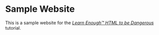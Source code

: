 # Sample Website

This is a sample website for the [*Learn Enough™ HTML to be Dangerous*](https://www.learnenough.com/html-tutorial/) tutorial.
